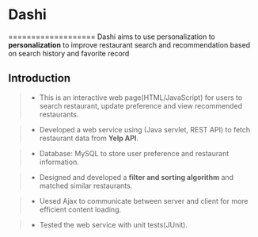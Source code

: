 # Dashi
===================
Dashi aims to use personalization to **personalization** to improve restaurant search and recommendation based on search history and favorite record

Introduction
-------------
> - This is an interactive web page(HTML/JavaScript) for users to search restaurant, update preference and view recommended restaurants.

> - Developed a web service using (Java servlet, REST API) to fetch restaurant data from **Yelp API**.

> - Database: MySQL to store user preference and restaurant information.

> -	Designed and developed a **filter and sorting algorithm** and matched similar restaurants. 

>- Uesed Ajax to communicate between server and client for more efficient content loading. 

> - Tested the web service with unit tests(JUnit).



